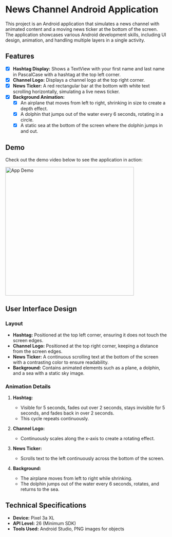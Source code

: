 
# News Channel Android Application

This project is an Android application that simulates a news channel with animated content and a moving news ticker at the bottom of the screen. The application showcases various Android development skills, including UI design, animation, and handling multiple layers in a single activity.

## Features

- [x] **Hashtag Display:** Shows a TextView with your first name and last name in PascalCase with a hashtag at the top left corner.
- [x] **Channel Logo:** Displays a channel logo at the top right corner.
- [x] **News Ticker:** A red rectangular bar at the bottom with white text scrolling horizontally, simulating a live news ticker.
- [x] **Background Animation:**
  - [x] An airplane that moves from left to right, shrinking in size to create a depth effect.
  - [x] A dolphin that jumps out of the water every 6 seconds, rotating in a circle.
  - [x] A static sea at the bottom of the screen where the dolphin jumps in and out.

## Demo

Check out the demo video below to see the application in action:

<img src="/demo.gif" alt="App Demo" height="400">

## User Interface Design

### Layout

- **Hashtag:** Positioned at the top left corner, ensuring it does not touch the screen edges.
- **Channel Logo:** Positioned at the top right corner, keeping a distance from the screen edges.
- **News Ticker:** A continuous scrolling text at the bottom of the screen with a contrasting color to ensure readability.
- **Background:** Contains animated elements such as a plane, a dolphin, and a sea with a static sky image.

### Animation Details

1. **Hashtag:**
   - Visible for 5 seconds, fades out over 2 seconds, stays invisible for 5 seconds, and fades back in over 2 seconds.
   - This cycle repeats continuously.

2. **Channel Logo:**
   - Continuously scales along the x-axis to create a rotating effect.

3. **News Ticker:**
   - Scrolls text to the left continuously across the bottom of the screen.

4. **Background:**
   - The airplane moves from left to right while shrinking.
   - The dolphin jumps out of the water every 6 seconds, rotates, and returns to the sea.


## Technical Specifications

- **Device:** Pixel 3a XL
- **API Level:** 26 (Minimum SDK)
- **Tools Used:** Android Studio, PNG images for objects

